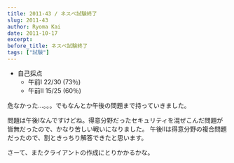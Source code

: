 ```yaml
---
title: 2011-43 / ネスぺ試験終了
slug: 2011-43
author: Ryoma Kai
date: 2011-10-17
excerpt: 
before_title: ネスぺ試験終了
tags: ["試験"]
---
```


- 自己採点
  - 午前Ⅰ 22/30 (73％)
  - 午前Ⅱ 15/25 (60％)

危なかった…。。。でもなんとか午後の問題まで持っていきました。

問題は午後Ⅰなんですけどね。得意分野だったセキュリティを混ぜこんだ問題が皆無だったので、かなり苦しい戦いになりました。
午後Ⅱは得意分野の複合問題だったので、割ときっちり解答できたと思います。

さーて、またクライアントの作成にとりかかるかな。
